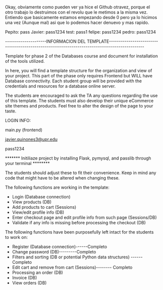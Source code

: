 Okay, obviamente como pueden ver ya hice el Github otravez, porque el otro trabajo lo destruimos con el revolu que le metimos a la misma vez. Entiendo que basicamente estamos empezando desde 0 pero ya lo hicimos una vez (Aunque mal) asi que lo podemos hacer denuevo y mas rapido.




Pepito: pass
Javier: pass1234
test: pass1
felipe: pass1234
pedro: pass1234


---------------------INFORMACION DEL TEMPLATE------------------------------------------------------------------------------------------------


Template for phase 2 of the Databases course and document for installation of the tools utilized.

In here, you will find a template structure for the organization and view of your project. This part of the phase only requires Frontend but WILL have Database connectivity. Each student group will be provided with the credentials and resources for a database online server.

The students are encouraged to ask the TA any questions regarding the use of this template. The students must also develop their unique eCommerce site themes and products. Feel free to alter the design of the page to your taste.



LOGIN INFO:

main.py (frontend)

javier.quinones3@upr.edu

pass1234


******* Initiliaze project by installing Flask, pymysql, and passlib through your terminal ********



The students should adjust these to fit their convenience. Keep in mind any code that might have to be altered when changing these.


The following functions are working in the template:

* Login (Database connection)
* View products (DB)
* Add products to cart (Sessions)
* View/edit profile info (DB)
* Enter checkout page and edit profile info from such page (Sessions/DB)
* Validate if any info is missing before processing the checkout (DB)


The following functions have been purposefully left intact for the students to work on:

* Register (Database connection)------Completo
* Change password (DB)---------Completo
* Filters and sorting (DB or potential Python data structures) ------Completo
* Edit cart and remove from cart (Sessions)-------- Completo
* Processing an order (DB)
* Invoice (DB)
* View orders (DB)
